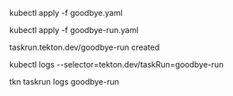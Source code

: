 
kubectl apply -f goodbye.yaml

kubectl apply -f goodbye-run.yaml 

taskrun.tekton.dev/goodbye-run created

kubectl logs --selector=tekton.dev/taskRun=goodbye-run

tkn taskrun logs goodbye-run

